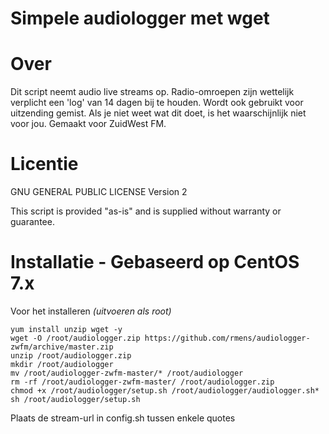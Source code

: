 Simpele audiologger met wget
=================

Over
=====
Dit script neemt audio live streams op. Radio-omroepen zijn wettelijk verplicht een 'log' van 14 dagen bij te houden. Wordt ook gebruikt voor uitzending gemist. Als je niet weet wat dit doet, is het waarschijnlijk niet voor jou. Gemaakt voor ZuidWest FM.

Licentie
=======
GNU GENERAL PUBLIC LICENSE Version 2

This script is provided "as-is" and is supplied without warranty or guarantee.

Installatie - Gebaseerd op CentOS 7.x
============
Voor het installeren *(uitvoeren als root)*
 ```
yum install unzip wget -y
wget -O /root/audiologger.zip https://github.com/rmens/audiologger-zwfm/archive/master.zip
unzip /root/audiologger.zip
mkdir /root/audiologger 
mv /root/audiologger-zwfm-master/* /root/audiologger
rm -rf /root/audiologger-zwfm-master/ /root/audiologger.zip
chmod +x /root/audiologger/setup.sh /root/audiologger/audiologger.sh* 
sh /root/audiologger/setup.sh
```

Plaats de stream-url in config.sh tussen enkele quotes
